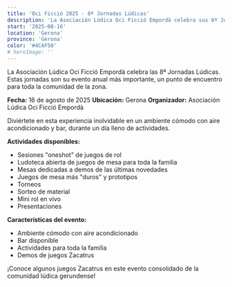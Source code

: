 ```yaml
---
title: 'Oci Ficció 2025 - 8ª Jornadas Lúdicas'
description: 'La Asociación Lúdica Oci Ficció Empordà celebra sus 8ª Jornadas Lúdicas, su evento anual más importante.'
start: '2025-08-16'
location: 'Gerona'
province: 'Gerona'
color: '#4CAF50'
# heroImage: ''
---
```


La Asociación Lúdica Oci Ficció Empordà celebra las 8ª Jornadas Lúdicas. Estas jornadas son su evento anual más importante, un punto de encuentro para toda la comunidad de la zona.

**Fecha:** 16 de agosto de 2025
**Ubicación:** Gerona
**Organizador:** Asociación Lúdica Oci Ficció Empordà

Diviértete en esta experiencia inolvidable en un ambiente cómodo con aire acondicionado y bar, durante un día lleno de actividades.

**Actividades disponibles:**
- Sesiones "oneshot" de juegos de rol
- Ludoteca abierta de juegos de mesa para toda la familia
- Mesas dedicadas a demos de las últimas novedades
- Juegos de mesa más "duros" y prototipos
- Torneos
- Sorteo de material
- Mini rol en vivo
- Presentaciones

**Características del evento:**
- Ambiente cómodo con aire acondicionado
- Bar disponible
- Actividades para toda la familia
- Demos de juegos Zacatrus

¡Conoce algunos juegos Zacatrus en este evento consolidado de la comunidad lúdica gerundense!

